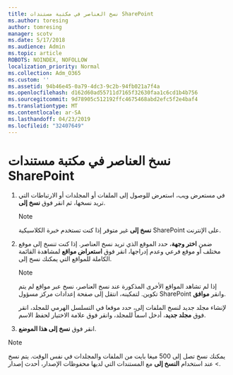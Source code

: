 ```yaml
---
title: نسخ العناصر في مكتبة مستندات SharePoint
ms.author: toresing
author: tomresing
manager: scotv
ms.date: 5/17/2018
ms.audience: Admin
ms.topic: article
ROBOTS: NOINDEX, NOFOLLOW
localization_priority: Normal
ms.collection: Adm_O365
ms.custom: ''
ms.assetid: 94b46e45-0a79-4dc3-9c2b-94fb021a7f4a
ms.openlocfilehash: d162d60ad55711d7165f32630faa1c6cd1b4b756
ms.sourcegitcommit: 9d78905c512192ffc4675468abd2efc5f2e4baf4
ms.translationtype: MT
ms.contentlocale: ar-SA
ms.lasthandoff: 04/23/2019
ms.locfileid: "32407649"
---
```

# <a name="copy-items-in-a-sharepoint-document-library"></a>نسخ العناصر في مكتبة مستندات SharePoint

1. في مستعرض ويب، استعرض للوصول إلى الملفات أو المجلدات أو الارتباطات التي تريد نسخها، ثم انقر فوق **نسخ إلى**.
    
    > [!NOTE]
    > **نسخ إلى** غير متوفر إذا كنت تستخدم خبرة الكلاسيكية SharePoint على الإنترنت. 
  
2. ضمن **اختر وجهة**، حدد الموقع الذي تريد نسخ العناصر. إذا كنت تنسخ إلى موقع مختلف أو موقع فرعي وعدم إدراجها، انقر فوق **استعراض مواقع** لمشاهدة القائمة الكاملة للمواقع التي يمكنك نسخ إلى. 
    
    > [!NOTE]
    > إذا لم تشاهد المواقع الأخرى المذكورة عند نسخ العناصر، نسخ عبر مواقع لم يتم تكوين. لتمكينه، انتقل إلى صفحة إعدادات مركز مسؤول SharePoint وانقر **موافق**. 
  
    لإنشاء مجلد جديد لنسخ الملفات إلى، حدد موقعا في التسلسل الهرمي للمجلد، انقر فوق **مجلد جديد**، أدخل اسماً للمجلد، وانقر فوق علامة الاختيار لحفظ الاسم.
    
3. انقر فوق **نسخ إلى هذا الموضع**.
    
> [!NOTE]
>  يمكنك نسخ تصل إلى 500 ميغا بايت من الملفات والمجلدات في نفس الوقت. يتم نسخ > عند استخدام **النسخ إلى** مع المستندات التي لديها محفوظات الإصدار، أحدث إصدار. 
  

